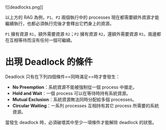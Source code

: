 ![[deadlocks.png]]

以上方的 RAG 為例，`P1`、`P2` 兩個執行中的 processes 現在都需要額外資源才能繼續執行，也都必須執行完後才會釋出它們身上的資源。

`P1` 擁有資源 `R1`，額外需要資源 `R2`；`P2` 擁有資源 `R2`，還額外需要資源 `R1`，兩邊都在互相等待而沒有任何一個可繼續。

# 出現 Deadlock 的條件

Deadlock 只有在下列四個條件==同時滿足==時才會發生：

- **No Preemption**：系統資源不能被強制從一個 process 中搶走。
- **Hold and Wait**：一個 process 可以在等待時持有系統資源。
- **Mutual Exclusion**：系統資源無法同時分配給多個 processes。
- **Circular Waiting**：一系列 processes 互相持有其它 process 所需要的系統資源。

當發生 deadlock 時，必須破壞其中至少一項條件才能解除 deadlock 的狀態。

